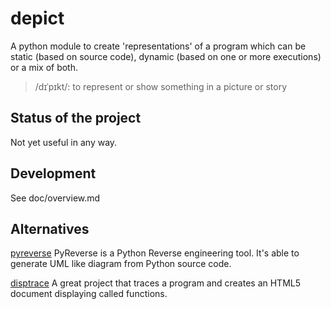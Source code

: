 depict
======

A python module to create 'representations' of a program which can be static (based on source code), dynamic (based on one or more executions) or a mix of both.

> /dɪˈpɪkt/: to represent or show something in a picture or story

Status of the project
---------------------

Not yet useful in any way.

Development
-----------

See doc/overview.md

Alternatives
------------

[pyreverse](http://www.logilab.org/2560) PyReverse is a Python Reverse engineering tool. It's able to generate UML like diagram from Python source code.

[disptrace](https://github.com/atsuoishimoto/disptrace "disptrace") A great project that traces a program and creates an HTML5 document displaying called functions.
